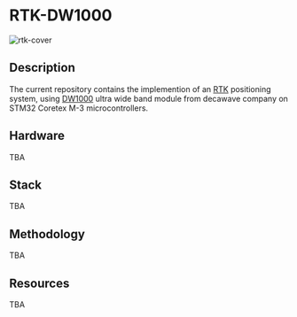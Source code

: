 # RTK-DW1000
![rtk-cover](https://user-images.githubusercontent.com/53513242/147093048-6a41bcb0-b901-4c59-9475-834f17b6417b.png)
## Description
The current repository contains the implemention of an [RTK](https://en.wikipedia.org/wiki/Real-time_kinematic_positioning) positioning system, using [DW1000](https://www.decawave.com/product/dw1000-radio-ic/) ultra wide band module from decawave company on STM32 Coretex M-3 microcontrollers.
## Hardware
TBA
## Stack
TBA
## Methodology
TBA
## Resources
TBA
